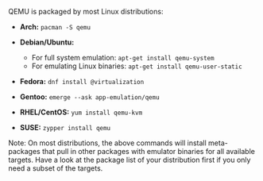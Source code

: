 QEMU is packaged by most Linux distributions:

* <strong>Arch:</strong> `pacman -S qemu`

* <strong>Debian/Ubuntu:</strong>
  * For full system emulation: `apt-get install qemu-system`
  * For emulating Linux binaries: `apt-get install qemu-user-static`

* <strong>Fedora:</strong> `dnf install @virtualization`

* <strong>Gentoo:</strong> `emerge --ask app-emulation/qemu`

* <strong>RHEL/CentOS:</strong> `yum install qemu-kvm`

* <strong>SUSE:</strong> `zypper install qemu`

Note: On most distributions, the above commands will install meta-packages
that pull in other packages with emulator binaries for all available
targets. Have a look at the package list of your distribution first if you
only need a subset of the targets.
